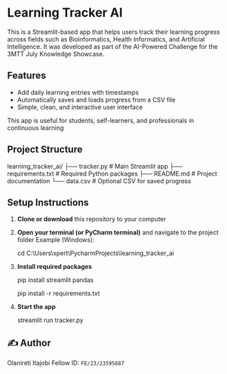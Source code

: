 # Learning Tracker AI

This is a Streamlit-based app that helps users track their learning progress across fields such as Bioinformatics, Health Informatics, and Artificial Intelligence.
It was developed as part of the AI-Powered Challenge for the 3MTT July Knowledge Showcase.

##  Features

* Add daily learning entries with timestamps
* Automatically saves and loads progress from a CSV file
* Simple, clean, and interactive user interface

This app is useful for students, self-learners, and professionals in continuous learning


## Project Structure

learning_tracker_ai/
├── tracker.py          # Main Streamlit app
├── requirements.txt    # Required Python packages
├── README.md           # Project documentation
└── data.csv            # Optional CSV for saved progress


##  Setup Instructions

1. **Clone or download** this repository to your computer
2. **Open your terminal (or PyCharm terminal)** and navigate to the project folder
   Example (Windows):

   cd C:\Users\xpert\PycharmProjects\learning_tracker_ai

3. **Install required packages**

   pip install streamlit pandas

   pip install -r requirements.txt
  
5. **Start the app**

   streamlit run tracker.py

## ✍️ Author
Olanireti Itajobi
Fellow ID: `FE/23/23595687`


